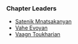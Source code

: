 ### Chapter Leaders

* [Satenik Mnatsakanyan](mailto:satenik.mnatsakanyan@owasp.org)
* [Vahe Evoyan](mailto:vahe.evoyan@owasp.org)
* [Vaagn Toukharian](mailto:vaagn.toukharian@owasp.org)


